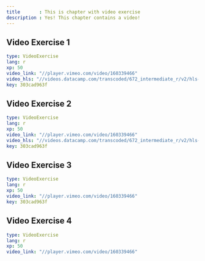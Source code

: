 ```yaml
---
title       : This is chapter with video exercise
description : Yes! This chapter contains a video!
---
```


## Video Exercise 1

```yaml
type: VideoExercise
lang: r
xp: 50
video_link: "//player.vimeo.com/video/160339466"
video_hls: "//videos.datacamp.com/transcoded/672_intermediate_r/v2/hls-ch1_1.master.m3u8"
key: 303cad963f
```

## Video Exercise 2

```yaml
type: VideoExercise
lang: r
xp: 50
video_link: "//player.vimeo.com/video/160339466"
video_hls: "//videos.datacamp.com/transcoded/672_intermediate_r/v2/hls-ch1_1.master.m3u8"
key: 303cad963f
```


## Video Exercise 3

```yaml
type: VideoExercise
lang: r
xp: 50
video_link: "//player.vimeo.com/video/160339466"
key: 303cad963f
```

## Video Exercise 4

```yaml
type: VideoExercise
lang: r
xp: 50
video_link: "//player.vimeo.com/video/160339466"
```
